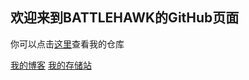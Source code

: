 ## 欢迎来到BATTLEHAWK的GitHub页面

你可以点击[这里](https://github.com/BATTLEHAWK00/BATTLEHAWK_Webpage/)查看我的仓库

[我的博客](https://battlehawk233.cn)
[我的存储站](https://oss.battlehawk233.cn)
